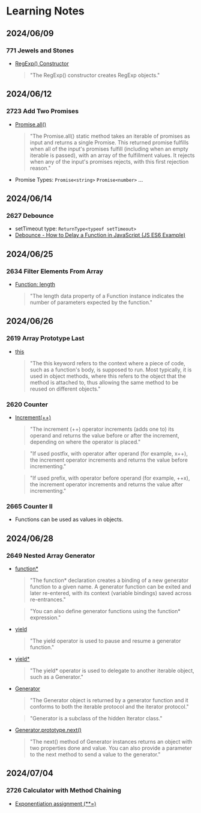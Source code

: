 # Learning Notes

## 2024/06/09

### 771 Jewels and Stones

- [RegExp() Constructor](https://developer.mozilla.org/en-US/docs/Web/JavaScript/Reference/Global_Objects/RegExp/RegExp)

    > "The RegExp() constructor creates RegExp objects."

## 2024/06/12

### 2723 Add Two Promises

- [Promise.all()](https://developer.mozilla.org/en-US/docs/Web/JavaScript/Reference/Global_Objects/Promise/all)

    > "The Promise.all() static method takes an iterable of promises as input and returns a single Promise. This returned promise fulfills when all of the input's promises fulfill (including when an empty iterable is passed), with an array of the fulfillment values. It rejects when any of the input's promises rejects, with this first rejection reason."

- Promise Types:
    `Promise<string>`
    `Promise<number>`
    ...

## 2024/06/14

### 2627 Debounce

- setTimeout type: `ReturnType<typeof setTimeout>`
- [Debounce - How to Delay a Function in JavaScript (JS ES6 Example)](https://www.freecodecamp.org/news/javascript-debounce-example/)

## 2024/06/25

### 2634 Filter Elements From Array

- [Function: length](https://developer.mozilla.org/en-US/docs/Web/JavaScript/Reference/Global_Objects/Function/length)

    > "The length data property of a Function instance indicates the number of parameters expected by the function."

## 2024/06/26

### 2619 Array Prototype Last

- [this](https://developer.mozilla.org/en-US/docs/Web/JavaScript/Reference/Operators/this)

    >"The this keyword refers to the context where a piece of code, such as a function's body, is supposed to run. Most typically, it is used in object methods, where this refers to the object that the method is attached to, thus allowing the same method to be reused on different objects."

### 2620 Counter

- [Increment(++)](https://developer.mozilla.org/en-US/docs/Web/JavaScript/Reference/Operators/Increment)

    >"The increment (++) operator increments (adds one to) its operand and returns the value before or after the increment, depending on where the operator is placed."

    >"If used postfix, with operator after operand (for example, x++), the increment operator increments and returns the value before incrementing."

    >"If used prefix, with operator before operand (for example, ++x), the increment operator increments and returns the value after incrementing."

### 2665 Counter II

- Functions can be used as values in objects.

## 2024/06/28

### 2649 Nested Array Generator

- [function*](https://developer.mozilla.org/en-US/docs/Web/JavaScript/Reference/Statements/function*)

    >"The function* declaration creates a binding of a new generator function to a given name. A generator function can be exited and later re-entered, with its context (variable bindings) saved across re-entrances."

    >"You can also define generator functions using the function* expression."

- [yield](https://developer.mozilla.org/en-US/docs/Web/JavaScript/Reference/Operators/yield)

    >"The yield operator is used to pause and resume a generator function."

- [yield*](https://developer.mozilla.org/en-US/docs/Web/JavaScript/Reference/Operators/yield*)

    >"The yield* operator is used to delegate to another iterable object, such as a Generator."

- [Generator](https://developer.mozilla.org/en-US/docs/Web/JavaScript/Reference/Global_Objects/Generator)

    >"The Generator object is returned by a generator function and it conforms to both the iterable protocol and the iterator protocol."

    >"Generator is a subclass of the hidden Iterator class."

- [Generator.prototype.next()](https://developer.mozilla.org/en-US/docs/Web/JavaScript/Reference/Global_Objects/Generator/next)

    >"The next() method of Generator instances returns an object with two properties done and value. You can also provide a parameter to the next method to send a value to the generator."

## 2024/07/04

### 2726 Calculator with Method Chaining

- [Exponentiation assignment (**=)](https://developer.mozilla.org/en-US/docs/Web/JavaScript/Reference/Operators/Exponentiation_assignment)